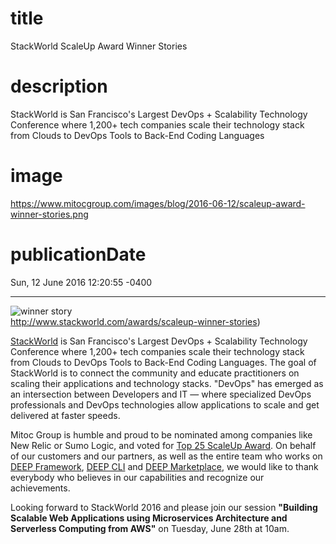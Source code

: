 # title
StackWorld ScaleUp Award Winner Stories

# description
StackWorld is San Francisco's Largest DevOps + Scalability Technology Conference where 1,200+ tech companies scale their technology stack from Clouds to DevOps Tools to Back-End Coding Languages

# image
https://www.mitocgroup.com/images/blog/2016-06-12/scaleup-award-winner-stories.png

# publicationDate
Sun, 12 June 2016 12:20:55 -0400

---

<div class="padd25px">
    <img src="/images/blog/2016-06-12/scaleup-award-winner-stories.png" alt="winner story" />
    <div class="center img-description">
        <a href="http://www.stackworld.com/awards/scaleup-winner-stories" rel="noreferrer">http://www.stackworld.com/awards/scaleup-winner-stories</a>)
    </div>
</div>

[StackWorld](http://www.stackworld.com/) is San Francisco's Largest DevOps + Scalability Technology Conference where 1,200+ tech companies scale their technology stack from Clouds to DevOps Tools to Back-End Coding Languages. The goal of StackWorld is to connect the community and educate practitioners on scaling their applications and technology stacks. "DevOps" has emerged as an intersection between Developers and IT — where specialized DevOps professionals and DevOps technologies allow applications to scale and get delivered at faster speeds.

Mitoc Group is humble and proud to be nominated among companies like New Relic or Sumo Logic, and voted for [Top 25 ScaleUp Award](http://www.stackworld.com/awards/scaleup-winner-stories). On behalf of our customers and our partners, as well as the entire team who works on [DEEP Framework](https://github.com/MitocGroup/deep-framework), [DEEP CLI](https://www.npmjs.com/packages/deepify) and [DEEP Marketplace](https://www.deep.mg/), we would like to thank everybody who believes in our capabilities and recognize our achievements.

Looking forward to StackWorld 2016 and please join our session **"Building Scalable Web Applications using Microservices Architecture and Serverless Computing from AWS"** on Tuesday, June 28th at 10am.
